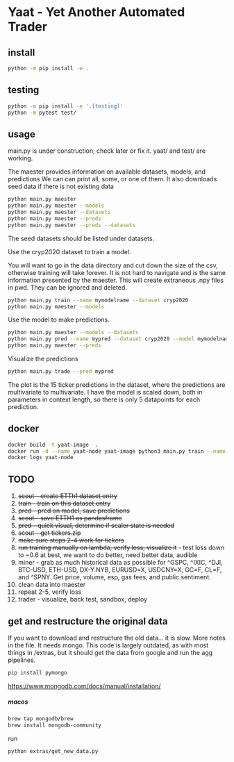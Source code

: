 # Yaat - Yet Another Automated Trader
## install
```sh
python -m pip install -e . 
```

## testing
```sh
python -m pip install -e '.[testing]'
python -m pytest test/ 
```

## usage

main.py is under construction, check later or fix it. yaat/ and test/ are working.

The maester provides information on available datasets, models, and predictions
We can can print all, some, or one of them.
It also downloads seed data if there is not existing data
```sh
python main.py maester
python main.py maester --models
python main.py maester --datasets
python main.py maester --preds
python main.py maester --preds --datasets
```

The seed datasets should be listed under datasets.


Use the cryp2020 dataset to train a model.

You will want to go in the data directory and cut down the size of the csv, otherwise training will take forever. It is not hard to navigate and is the same information presented by the maester. This will create extraneous .npy files in pwd. They can be ignored and deleted.

```sh
python main.py train --name mymodelname --dataset cryp2020
python main.py maester --models
```

Use the model to make predictions.

```sh
python main.py maester --models --datasets
python main.py pred --name mypred --dataset cryp2020 --model mymodelname
python main.py maester --preds
```

Visualize the predictions
```sh
python main.py trade --pred mypred
```

The plot is the 15 ticker predictions in the dataset, where the predictions are multivariate to multivariate. I have the model is scaled down, both in parameters in context length, so there is only 5 datapoints for each prediction.

## docker

```sh
docker build -t yaat-image  .
docker run -d --name yaat-node yaat-image python3 main.py train --name lambdock1 --dataset cryp2020
docker logs yaat-node
```

## TODO

 1. ~~scout - create ETTh1 dataset entry~~
 2. ~~train - train on this dataset entry~~
 3. ~~pred - pred on model, save predictions~~
 4. ~~scout - save ETTH1 as pandasframe~~
 5. ~~pred - quick visual, determine if scaler state is needed~~
 6. ~~scout - get tickers.zip~~
 7. ~~make sure steps 2-4 work for tickers~~
 8. ~~run training manually on lambda, verify loss, visualize it~~
        - test loss down to ~0.6 at best, we want to do better, need better data, audible
 9. miner - grab as much historical data as possible for ^GSPC, ^IXIC, ^DJI, BTC-USD, ETH-USD, DX-Y.NYB,
    EURUSD=X, USDCNY=X, GC=F, CL=F, and ^SPNY. Get price, volume, esp, gas fees, and public sentiment.
10. clean data into maester
12. repeat 2-5, verify loss
13. trader - visualize, back test, sandbox, deploy

## get and restructure the original data
If you want to download and restructure the old data... it is slow.
More notes in the file. It needs mongo. This code is largely outdated,
as with most things in /extras, but it should get the data from google
and run the agg pipelines.
```sh
pip install pymongo
```
https://www.mongodb.com/docs/manual/installation/
##### macos

```sh
brew tap mongodb/brew
brew install mongodb-community
```

run
```sh
python extras/get_new_data.py
```
